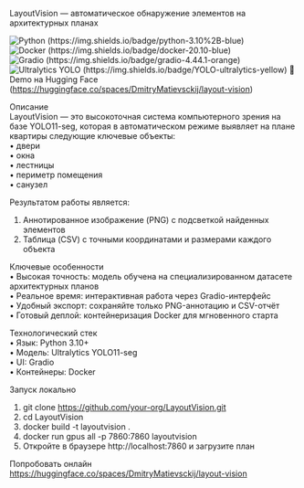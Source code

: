 LayoutVision — автоматическое обнаружение элементов на архитектурных планах

![Python (https://img.shields.io/badge/python-3.10%2B-blue)](https://www.python.org/) ![Docker (https://img.shields.io/badge/docker-20.10-blue)](https://www.docker.com/) ![Gradio (https://img.shields.io/badge/gradio-4.44.1-orange)](https://gradio.app/) ![Ultralytics YOLO (https://img.shields.io/badge/YOLO-ultralytics-yellow)](https://github.com/ultralytics/ultralytics) 🔗 Demo на Hugging Face (https://huggingface.co/spaces/DmitryMatievsckij/layout-vision)

Описание  
LayoutVision — это высокоточная система компьютерного зрения на базе YOLO11-seg, которая в автоматическом режиме выявляет на плане квартиры следующие ключевые объекты:  
• двери  
• окна  
• лестницы  
• периметр помещения  
• санузел  

Результатом работы является:  
1. Аннотированное изображение (PNG) с подсветкой найденных элементов  
2. Таблица (CSV) с точными координатами и размерами каждого объекта  

Ключевые особенности  
• Высокая точность: модель обучена на специализированном датасете архитектурных планов  
• Реальное время: интерактивная работа через Gradio-интерфейс  
• Удобный экспорт: сохраняйте только PNG-аннотацию и CSV-отчёт  
• Готовый деплой: контейнеризация Docker для мгновенного старта  

Технологический стек  
• Язык: Python 3.10+  
• Модель: Ultralytics YOLO11-seg  
• UI: Gradio  
• Контейнеры: Docker  

Запуск локально  
1. git clone https://github.com/your-org/LayoutVision.git  
2. cd LayoutVision  
3. docker build -t layoutvision .  
4. docker run gpus all -p 7860:7860 layoutvision  
5. Откройте в браузере http://localhost:7860 и загрузите план  

Попробовать онлайн  
https://huggingface.co/spaces/DmitryMatievsckij/layout-vision  
